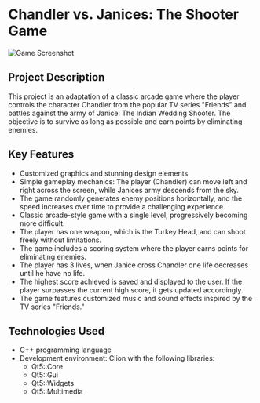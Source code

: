 # Chandler vs. Janices: The Shooter Game

![Game Screenshot](link_to_screenshot)

## Project Description
This project is an adaptation of a classic arcade game where the player controls the character Chandler from the popular TV series "Friends" and battles against the army of Janice: The Indian Wedding Shooter. The objective is to survive as long as possible and earn points by eliminating enemies.

## Key Features
- Customized graphics and stunning design elements
- Simple gameplay mechanics: The player (Chandler) can move left and right across the screen, while Janices army descends from the sky.
- The game randomly generates enemy positions horizontally, and the speed increases over time to provide a challenging experience.
- Classic arcade-style game with a single level, progressively becoming more difficult.
- The player has one weapon, which is the Turkey Head, and can shoot freely without limitations.
- The game includes a scoring system where the player earns points for eliminating enemies.
- The player has 3 lives, when Janice cross Chandler one life decreases until he have no life.
- The highest score achieved is saved and displayed to the user. If the player surpasses the current high score, it gets updated accordingly.
- The game features customized music and sound effects inspired by the TV series "Friends."

## Technologies Used
- C++ programming language
- Development environment: Clion with the following libraries:
  - Qt5::Core
  - Qt5::Gui
  - Qt5::Widgets
  - Qt5::Multimedia



